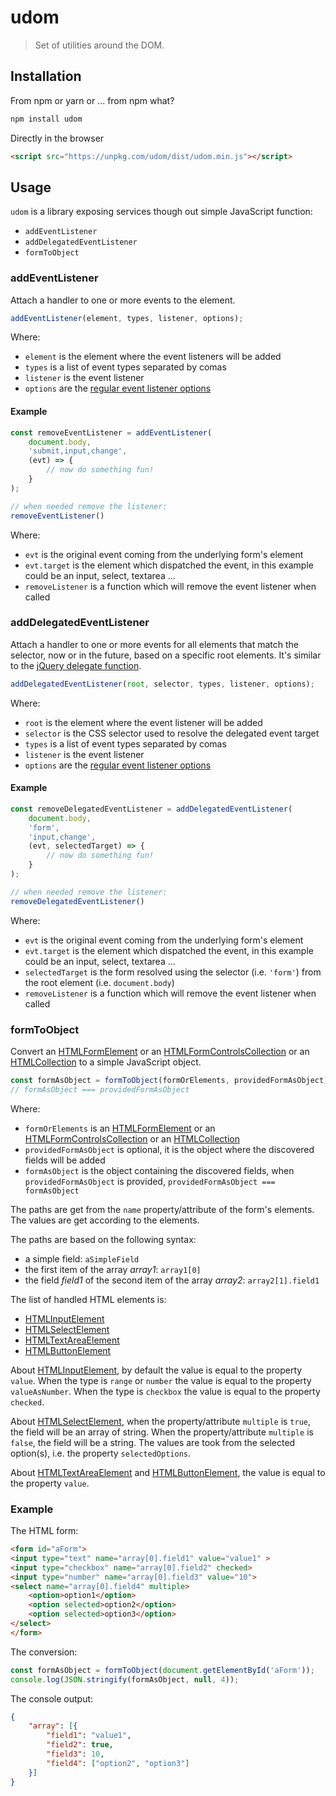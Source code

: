 # udom

> Set of utilities around the DOM.

## Installation

From npm or yarn or ... from npm what? 
```bash
npm install udom
```

Directly in the browser
```html
<script src="https://unpkg.com/udom/dist/udom.min.js"></script>
```

## Usage

`udom` is a library exposing services though out simple JavaScript function:

- `addEventListener`
- `addDelegatedEventListener`
- `formToObject`

### addEventListener

Attach a handler to one or more events to the element.

```javascript
addEventListener(element, types, listener, options);
```

Where:
- `element` is the element where the event listeners will be added
- `types` is a list of event types separated by comas
- `listener` is the event listener
- `options` are the [regular event listener options](https://developer.mozilla.org/en-US/docs/Web/API/EventTarget/addEventListener#Parameters)

#### Example

```javascript
const removeEventListener = addEventListener(
    document.body,
    'submit,input,change',
    (evt) => {
        // now do something fun!
    }
);

// when needed remove the listener:
removeEventListener()
```

Where:

- `evt` is the original event coming from the underlying form's element
- `evt.target` is the element which dispatched the event, in this example could be an input, select, textarea ...
- `removeListener` is a function which will remove the event listener when called

### addDelegatedEventListener

Attach a handler to one or more events for all elements that match the selector,
now or in the future, based on a specific root elements.
It's similar to the [jQuery delegate function](https://api.jquery.com/delegate/).

```javascript
addDelegatedEventListener(root, selector, types, listener, options);
```

Where:
- `root` is the element where the event listener will be added
- `selector` is the CSS selector used to resolve the delegated event target 
- `types` is a list of event types separated by comas
- `listener` is the event listener
- `options` are the [regular event listener options](https://developer.mozilla.org/en-US/docs/Web/API/EventTarget/addEventListener#Parameters)

#### Example

```javascript
const removeDelegatedEventListener = addDelegatedEventListener(
    document.body,
    'form',
    'input,change',
    (evt, selectedTarget) => {
        // now do something fun!
    }
);

// when needed remove the listener:
removeDelegatedEventListener()
```

Where:

- `evt` is the original event coming from the underlying form's element
- `evt.target` is the element which dispatched the event, in this example could be an input, select, textarea ...
- `selectedTarget` is the form resolved using the selector (i.e. `'form'`) from the root element (i.e. `document.body`)
- `removeListener` is a function which will remove the event listener when called

### formToObject

Convert an [HTMLFormElement] or an [HTMLFormControlsCollection] or an [HTMLCollection] to a simple JavaScript object.

```javascript
const formAsObject = formToObject(formOrElements, providedFormAsObject);
// formAsObject === providedFormAsObject
```

Where:
- `formOrElements` is an [HTMLFormElement] or an [HTMLFormControlsCollection] or an [HTMLCollection]
- `providedFormAsObject` is optional, it is the object where the discovered fields will be added 
- `formAsObject` is the object containing the discovered fields, when `providedFormAsObject` is provided, `providedFormAsObject === formAsObject` 

The paths are get from the `name` property/attribute of the form's elements.
The values are get according to the elements.

The paths are based on the following syntax:
- a simple field: `aSimpleField`
- the first item of the array *array1*: `array1[0]`
- the field *field1* of the second item of the array *array2*: `array2[1].field1`

The list of handled HTML elements is:

- [HTMLInputElement]
- [HTMLSelectElement]
- [HTMLTextAreaElement]
- [HTMLButtonElement]

About [HTMLInputElement], by default the value is equal to the property `value`.
When the type is `range` or `number` the value is equal to the property `valueAsNumber`.
When the type is `checkbox` the value is equal to the property `checked`.

About [HTMLSelectElement], when the property/attribute `multiple` is `true`, the field will be an array of string.
When the property/attribute `multiple` is `false`, the field will be a string.
The values are took from the selected option(s), i.e. the property `selectedOptions`.

About [HTMLTextAreaElement] and [HTMLButtonElement], the value is equal to the property `value`.

### Example

The HTML form:
```html
<form id="aForm">
<input type="text" name="array[0].field1" value="value1" >
<input type="checkbox" name="array[0].field2" checked>
<input type="number" name="array[0].field3" value="10">
<select name="array[0].field4" multiple>
    <option>option1</option>
    <option selected>option2</option>
    <option selected>option3</option>
</select>
</form>
```

The conversion:
```javascript
const formAsObject = formToObject(document.getElementById('aForm'));
console.log(JSON.stringify(formAsObject, null, 4));
```

The console output:
```json
{
    "array": [{
        "field1": "value1",
        "field2": true,
        "field3": 10,
        "field4": ["option2", "option3"]
    }]
}
```

[HTMLFormElement]:https://developer.mozilla.org/en-US/docs/Web/API/HTMLFormElement
[HTMLFormControlsCollection]: https://developer.mozilla.org/en-US/docs/Web/API/HTMLFormControlsCollection
[HTMLCollection]: https://developer.mozilla.org/en-US/docs/Web/API/HTMLCollection
[HTMLInputElement]: https://developer.mozilla.org/en-US/docs/Web/API/HTMLInputElement
[HTMLSelectElement]: https://developer.mozilla.org/en-US/docs/Web/API/HTMLSelectElement
[HTMLTextAreaElement]: https://developer.mozilla.org/en-US/docs/Web/API/HTMLTextAreaElement
[HTMLButtonElement]: https://developer.mozilla.org/en-US/docs/Web/API/HTMLButtonElement
